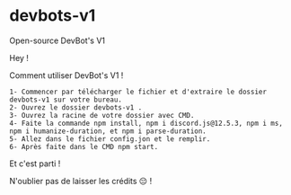 # devbots-v1
Open-source DevBot's V1

Hey ! 

Comment utiliser DevBot's V1 !


    1- Commencer par télécharger le fichier et d'extraire le dossier devbots-v1 sur votre bureau.
    2- Ouvrez le dossier devbots-v1 .
    3- Ouvrez la racine de votre dossier avec CMD.
    4- Faite la commande npm install, npm i discord.js@12.5.3, npm i ms, npm i humanize-duration, et npm i parse-duration.
    5- Allez dans le fichier config.jon et le remplir.
    6- Après faite dans le CMD npm start.

Et c'est parti !

N'oublier pas de laisser les crédits 😔 !


